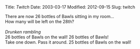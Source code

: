 Title: *Twitch*
Date: 2003-03-17
Modified: 2012-09-15
Slug: twitch

There are now 26 bottles of Bawls sitting in my room...<br />
How many will be left on the 28th?<br />
<br />
*Drunken rambling*<br />
26 bottles of Bawls on the wall! 26 bottles of Bawls!<br />
Take one down. Pass it around. 25 bottles of Bawls on the wall!
